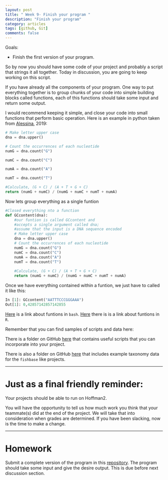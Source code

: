 ```yaml
---
layout: post
title: " Week 9- Finish your program "
description: "Finish your program"
category: articles
tags: [github, Git]
comments: false
---
```


Goals:
- Finish the first version of your program.  

So by now you should have some code of your project and probably a script that strings it all together. 
Today in discussion, you are going to keep working on this script. 

If you have already all the components of your program. One way to put everything together is  to group chunks of your code into simple building blocks called functions, each of this functions should take some input and return some output.  

I would recommend keeping it simple, and close your code into small functions that perform basic operation. 
Here is an example in python taken from [Alessina](http://computingskillsforbiologists.com/wp-content/uploads/2019/01/All_code_boxes.pdf), 2019:    
```python
# Make letter upper case
dna = dna.upper() 

# Count the occurrences of each nucleotide
numG = dna.count("G")

numC = dna.count("C")

numA = dna.count("A")

numT = dna.count("T")

#Calculate, (G + C) / (A + T + G + C)
return (numG + numC) / (numG + numC + numT + numA)
```

Now lets group everything as a single funtion  

```python
#Closed everything nto a function
def GCcontent(dna):
	#our funtion is called GCcontent and
	#accepts a single argument called dna;
	#assume that the input is a DNA sequence encoded
	# Make letter upper case
	dna = dna.upper() 
	# Count the occurrences of each nucleotide
	numG = dna.count("G")
	numC = dna.count("C")
	numA = dna.count("A")
	numT = dna.count("T")
	
	#Calculate, (G + C) / (A + T + G + C)
	return (numG + numC) / (numG + numC + numT + numA)
```

Once we have everything contained within a funtion, we just have to called it like this:  

```python
In [1]: GCcontent("AATTTCCCGGGAAA")
Out[1]: 0,42857142857142855
``` 
[Here](https://linuxize.com/post/bash-functions/) is a link about funtions in `bash`. 
[Here](https://dechavezv.github.io/eeb_C177_2019//lecture_pdfs/Week8_Monday.html) there is
is a link about funtions in `R`.

Remember that you can find samples of scripts and data here:     

There is a folder on GitHub [here](https://github.com/pceeb/UCLA_Spring_2019/tree/master/Term_project/Example_scripts) that contains useful scripts that you can incorporate into your project.  

There is also a folder on GitHub [here](https://github.com/pceeb/UCLA_Spring_2019/tree/master/Term_project/Example_data) that includes example taxonomy data for the `fishbase` like projects.  

---

# Just as a final friendly reminder:    

Your projects should be able to run on Hoffman2.

You will have the opportunity to tell us how much work you think that your teammate(s) did at the end of the project.  We will take that into consideration when grades are determined.  If you have been slacking, now is the time to make a change.

---

# Homework

Submit a complete version of the program in this [repository](https://classroom.github.com/a/5fMKlAPe). 
The program should take some input and give the desire output. This is due before next discussion section.  
